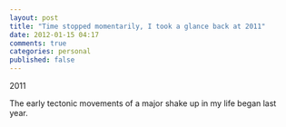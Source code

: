 ```yaml
---
layout: post
title: "Time stopped momentarily, I took a glance back at 2011"
date: 2012-01-15 04:17
comments: true
categories: personal
published: false
---
```


2011 

The early tectonic movements of a major shake up in my life began last year.



